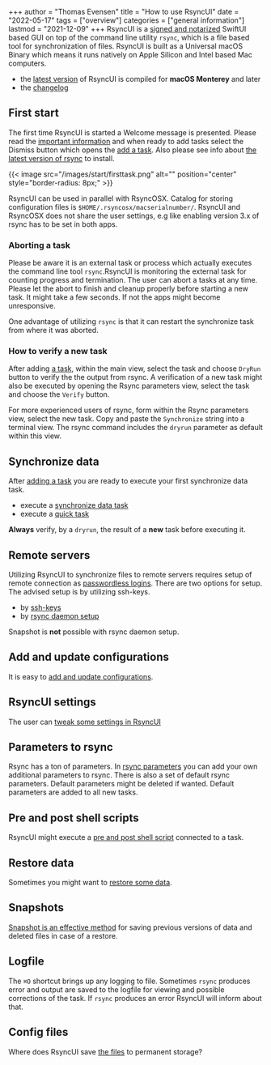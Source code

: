 +++
author = "Thomas Evensen"
title = "How to use RsyncUI"
date = "2022-05-17"
tags = ["overview"]
categories = ["general information"]
lastmod = "2021-12-09"
+++
RsyncUI is a [signed and notarized](/post/notarized/) SwiftUI based GUI on top of the command line utility `rsync`, which is a file based tool for synchronization of files. RsyncUI is built as a Universal macOS Binary which means it runs natively on Apple Silicon and Intel based Mac computers.

- the [latest version](https://github.com/rsyncOSX/RsyncUI/releases) of RsyncUI is compiled for **macOS Monterey** and later
- the [changelog](/post/changelog/)

## First start

The first time RsyncUI is started a Welcome message is presented. Please read the [important information](/post/important/) and when ready to add tasks select the Dismiss button which opens the [add a task](/post/addconfigurations/). Also please see info about [the latest version of rsync](/post/rsync/) to install.

{{< image src="/images/start/firsttask.png" alt="" position="center" style="border-radius: 8px;" >}}

RsyncUI can be used in parallel with RsyncOSX. Catalog for storing configuration files is `$HOME/.rsyncosx/macserialnumber/`. RsyncUI and RsyncOSX does not share the user settings, e.g like enabling version 3.x of rsync has to be set in both apps.

### Aborting a task

Please be aware it is an external task or process which actually executes the command line tool `rsync`.RsyncUI is monitoring the external task for counting progress and termination. The user can abort a tasks at any time. Please let the abort to finish and cleanup properly before starting a new task. It might take a few seconds. If not the apps might become unresponsive.

One advantage of utilizing `rsync` is that it can restart the synchronize task from where it was aborted.

### How to verify a new task

After adding [a task](/post/addconfigurations/), within the main view, select the task and choose `DryRun` button to verify the the output from rsync. A verification of a new task might also be executed by opening the Rsync parameters view, select the task and choose the `Verify` button.

For more experienced users of rsync, form within the Rsync parameters view, select the new task. Copy and paste the `Synchronize` string into a terminal view. The rsync command includes the `dryrun` parameter as default within this view.

## Synchronize data

After [adding a task](/post/addconfigurations/) you are ready to execute your first synchronize data task.

- execute a [synchronize data task](/post/tasks/)
- execute a [quick task](/post/quicktask/)

**Always** verify, by a `dryrun`,  the result of a **new** task before executing it.

## Remote servers

Utilizing RsyncUI to synchronize files to remote servers requires setup of remote connection as [passwordless logins](/post/remotelogins/). There are two options for setup. The advised setup is by utilizing ssh-keys.

- by [ssh-keys](/post/ssh/)
- by [rsync daemon setup](/post/rsyncdaemon/)

Snapshot is **not** possible with rsync daemon setup.

## Add and update configurations

It is easy to [add and update configurations](/post/addconfigurations/).

## RsyncUI settings

The user can [tweak some settings in RsyncUI](/post/settings/)

## Parameters to rsync

Rsync has a ton of parameters. In [rsync parameters](/post/rsyncparameters/) you can add your own additional parameters to rsync. There is also a set of default rsync parameters. Default parameters might be deleted if wanted. Default parameters are added to all new tasks.

## Pre and post shell scripts

RsyncUI might execute a [pre and post shell script](/post/shellout/) connected to a task.

## Restore data

Sometimes you might want to [restore some data](/post/restore/).

## Snapshots

[Snapshot is an effective method](/post/snapshots/) for saving previous versions of data and deleted files in case of a restore.

## Logfile

The `⌘O` shortcut brings up any logging to file. Sometimes `rsync` produces error and output are saved to the logfile for viewing and possible corrections of the task. If `rsync` produces an error RsyncUI will inform about that.

## Config files

Where does RsyncUI save [the files](/post/configfiles/) to permanent storage?

